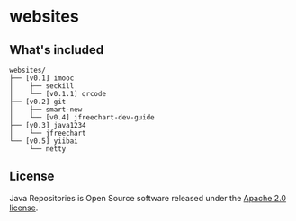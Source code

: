 # websites

## What's included
```
websites/
├── [v0.1] imooc
│    ├── seckill
│    └── [v0.1.1] qrcode
├── [v0.2] git
│    ├── smart-new
│    └── [v0.4] jfreechart-dev-guide
├── [v0.3] java1234
│    └── jfreechart
└── [v0.5] yiibai
     └── netty
```

## License
Java Repositories is Open Source software released under the [Apache 2.0 license](http://www.apache.org/licenses/LICENSE-2.0.html).
